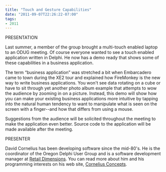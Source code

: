 ```yaml
---
title: "Touch and Gesture Capabilities"
date: "2011-09-07T22:26:22-07:00"
tags:
- 2011
---
```


PRESENTATION

Last summer, a member of the group brought a multi-touch enabled laptop to an ODUG meeting.  Of course everyone wanted to see a touch enabled application written in Delphi.  He now has a demo ready that shows some of these capabilities in a business application.  

The term “business application” was stretched a bit when Embarcadero came to town during the XE2 tour and explained how FireMonkey is the new way to write business applications.  You won't see data rotating on a cube or have to sit through yet another photo album example that attempts to wow the audience by zooming in on a picture.  Instead, this demo will show how you can make your existing business applications more intuitive by tapping into the natural human tendency to want to manipulate what is seen on the screen with a finger--and how that differs from using a mouse.

Suggestions from the audience will be solicited throughout the meeting to make the application even better.  Source code to the application will be made available after the meeting.

PRESENTER

David Cornelius has been developing software since the mid-80's. He is the coordinator of the Oregon Delphi User Group and is a software development manager at [Retail Dimensions](http://retaildimensions.com). You can read more about him and his programming interests on his web site, [Cornelius Concepts](http://corneliusconcepts.com).
